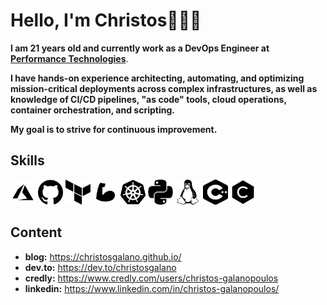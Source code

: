 # Hello, I'm Christos👋👨‍💻

**I am 21 years old and currently work as a DevOps Engineer at [Performance Technologies](https://www.performance.gr/)**.

**I have hands-on experience architecting, automating, and optimizing mission-critical deployments across complex infrastructures, as well as knowledge of CI/CD pipelines, "as code" tools, cloud operations, container orchestration, and scripting.**

**My goal is to strive for continuous improvement.**

## Skills

<p align="left">

<img src="icons/black/azure.png" alt="Azure" title="Azure" width="40" height="40"/>
<img src="icons/black/github.png" alt="GitHub" title="GitHub" width="40" height="40"/>
<img src="icons/black/terraform.png" alt="Terraform" title="Terraform" width="40" height="40"/>
<img src="icons/black/bicep.png" alt="Bicep" title="Bicep" width="40" height="40"/>
<img src="icons/black/kubernetes.png" alt="Kubernetes" title="Kubernetes" width="40" height="40"/>
<img src="icons/black/python.png" alt="Python" title="Python" width="40" height="40"/>
<img src="icons/black/linux.png" alt="Linux" title="Linux" width="40" height="40"/>
<img src="icons/black/cpp.png" alt="C++" title="C++" width="40" height="40"/>
<img src="icons/black/c.png" alt="C" title="C" width="40" height="40"/>
 
</p>

## Content

- **blog:** <https://christosgalano.github.io/>
- **dev.to:** <https://dev.to/christosgalano>
- **credly:** <https://www.credly.com/users/christos-galanopoulos>
- **linkedin:** <https://www.linkedin.com/in/christos-galanopoulos/>
